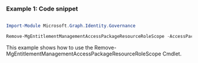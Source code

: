 ### Example 1: Code snippet

```powershell

Import-Module Microsoft.Graph.Identity.Governance

Remove-MgEntitlementManagementAccessPackageResourceRoleScope -AccessPackageId $accessPackageId -AccessPackageResourceRoleScopeId $accessPackageResourceRoleScopeId

```
This example shows how to use the Remove-MgEntitlementManagementAccessPackageResourceRoleScope Cmdlet.

